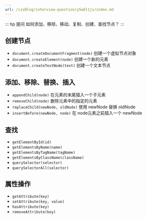 ```yaml
---
url: /czxBlog/interview-question/y5w6l1js/index.md
---
```

::: tip 提问
如何添加、移除、移动、复制、创建、查找节点？
:::

## 创建节点

* `document.createDocumentFragment(node)` 创建一个虚拟节点对象
* `document.createElement(node)` 创建一个新的元素
* `document.createTextNode(text)` 创建一个文本节点

## 添加、移除、替换、插入

* `appendChild(node)` 在元素的末尾插入一个子元素
* `removeChild(node)` 删除元素中的指定的元素
* `replaceChild(newNode, oldNode)` 使用 newNode 替换 oldNode
* `insertBefore(newNode, node)` 在 node元素之前插入一个 newNode

## 查找

* `getElementById(id)`
* `getElementsByName(name)`
* `getElementsByTagName(tagName)`
* `getElementsByClassName(className)`
* `querySelector(selector)`
* `querySelectorAll(selector)`

## 属性操作

* `getAttribute(key)`
* `setAttribute(key, value)`
* `hasAttribute(key)`
* `removeAttribute(key)`
